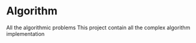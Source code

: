 # Algorithm
All the algorithmic problems
This project contain all the complex algorithm implementation
